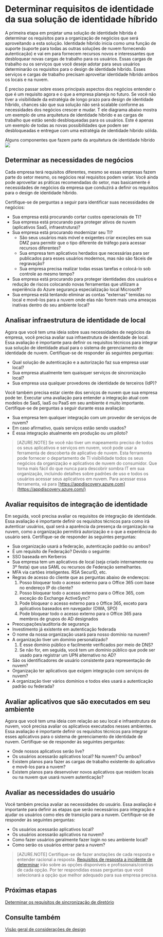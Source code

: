 <properties
    pageTitle="Azure Active Directory híbrido identidade considerações de design - determinar requisitos de identidade | Microsoft Azure"
    description="Identificar as necessidades de negócios da empresa que conduzirá a definir os requisitos para o design de identidade híbrido."
    documentationCenter=""
    services="active-directory"
    authors="billmath"
    manager="femila"
    editor=""/>

<tags
    ms.service="active-directory"
    ms.devlang="na"
    ms.topic="article"
    ms.tgt_pltfrm="na"
    ms.workload="identity" 
    ms.date="08/08/2016"
    ms.author="billmath"/>

# <a name="determine-identity-requirements-for-your-hybrid-identity-solution"></a>Determinar requisitos de identidade da sua solução de identidade híbrido
A primeira etapa em projetar uma solução de identidade híbrida é determinar os requisitos para a organização de negócios que será aproveitando a esta solução.  Identidade híbrido inicia como uma função de suporte (suporte para todas as outras soluções de nuvem fornecendo autenticação) e vai em para fornecem recursos novos e interessantes que desbloquear novas cargas de trabalho para os usuários.  Essas cargas de trabalho ou os serviços que você deseje adotar para seus usuários determinarão os requisitos para o design de identidade híbrido.  Esses serviços e cargas de trabalho precisam aproveitar identidade híbrido ambos os locais e na nuvem.  

É preciso passar sobre esses principais aspectos dos negócios entender o que é um requisito agora e o que a empresa planeja no futuro. Se você não tiver a visibilidade da estratégia de longo prazo para design de identidade híbrido, chances são que sua solução não será scalable conforme as necessidades dos negócios crescer e mudar.   T ele diagrama abaixo mostra um exemplo de uma arquitetura de identidade híbrido e as cargas de trabalho que estão sendo desbloqueadas para os usuários. Este é apenas um exemplo de todas as novas possibilidades que podem ser desbloqueadas e entregue com uma estratégia de identidade híbrido sólida. 
 
Alguns componentes que fazem parte da arquitetura de identidade híbrido![](./media/hybrid-id-design-considerations/hybrid-identity-architechture.png)

## <a name="determine-business-needs"></a>Determinar as necessidades de negócios
Cada empresa terá requisitos diferentes, mesmo se essas empresas fazem parte do setor mesmo, os negócios real requisitos podem variar. Você ainda pode aproveitar as práticas recomendadas do setor, mas basicamente é necessidades de negócios da empresa que conduzirá a definir os requisitos para o design de identidade híbrido. 

Certifique-se de perguntas a seguir para identificar suas necessidades de negócios:

- Sua empresa está procurando cortar custos operacionais de TI?
- Sua empresa está procurando para proteger ativos de nuvem (aplicativos SaaS, infraestrutura)?
- Sua empresa está procurando modernizar seu TI?
  - São seus usuários mais móvel e exigentes criar exceções em sua DMZ para permitir que o tipo diferente de tráfego para acessar recursos diferentes?
  - Sua empresa tem aplicativos herdados que necessárias para ser publicados para esses usuários modernos, mas não são fáceis de regravação?
  - Sua empresa precisa realizar todas essas tarefas e colocá-lo sob controle ao mesmo tempo?
- Sua empresa está procurando para proteger identidades dos usuários e redução de riscos colocando novas ferramentas que utilizam a experiência do Azure segurança especialização local Microsoft?
- Sua empresa está tentando eliminar as contas "externas" temidas no local e movê-los para a nuvem onde elas não forem mais uma ameaças inativas dentro do seu ambiente local?

## <a name="analyze-on-premises-identity-infrastructure"></a>Analisar infraestrutura de identidade de local
Agora que você tem uma ideia sobre suas necessidades de negócios da empresa, você precisa avaliar sua infraestrutura de identidade de local. Essa avaliação é importante para definir os requisitos técnicos para integrar sua solução de identidade atual para o sistema de gerenciamento de identidade de nuvem. Certifique-se de responder às seguintes perguntas:

- Qual solução de autenticação e a autorização faz sua empresa usar local? 
- Sua empresa atualmente tem quaisquer serviços de sincronização local?
- Sua empresa usa qualquer provedores de identidade de terceiros (IdP)?

Você também precisa estar ciente dos serviços de nuvem que sua empresa pode ter. Executar uma avaliação para entender a integração atual com modelos de SaaS, IaaS ou PaaS em seu ambiente é muito importante. Certifique-se de perguntas a seguir durante essa avaliação:
- Sua empresa tem qualquer integração com um provedor de serviços de nuvem?
- Em caso afirmativo, quais serviços estão sendo usados?
- É essa integração atualmente em produção ou um piloto?


>[AZURE.NOTE]
Se você não tiver um mapeamento preciso de todos os seus aplicativos e serviços em nuvem, você pode usar a ferramenta de descoberta de aplicativo de nuvem. Esta ferramenta pode fornecer o departamento de TI visibilidade todos os seus negócios da organização e aplicativos de nuvem do consumidor. Que torna mais fácil do que nunca para descobrir sombra IT em sua organização, incluindo detalhes sobre padrões de uso e todos os usuários acessar seus aplicativos em nuvem. Para acessar essa ferramenta, vá para [https://appdiscovery.azure.com](https://appdiscovery.azure.com/)

## <a name="evaluate-identity-integration-requirements"></a>Avaliar requisitos de integração de identidade
Em seguida, você precisa avaliar os requisitos de integração de identidade. Essa avaliação é importante definir os requisitos técnicos para como irá autenticar usuários, qual será a aparência da presença da organização na nuvem, como a organização permitirá autorização e o que a experiência do usuário será. Certifique-se de responder às seguintes perguntas:

- Sua organização usará a federação, autenticação padrão ou ambos?
- É um requisito de Federação?  Devido o seguinte:
 - SSO baseada em Kerberos
 - Sua empresa tem um aplicativos de local (seja criado internamente ou 3º festa) que usa SAML ou recursos de Federação semelhantes.
 - MFA via cartões inteligentes. RSA SecurID, etc.
 - Regras de acesso do cliente que as perguntas abaixo de endereços:
     1. Posso bloquear todo o acesso externo para o Office 365 com base no endereço IP do cliente?
     1. Posso bloquear todo o acesso externo para o Office 365, com exceção do Exchange ActiveSync?
     1. Pode bloquear o acesso externo para o Office 365, exceto para aplicativos baseados em navegador (OWA, SPO)
     1. Pode bloquear todo o acesso externo para o Office 365 para membros de grupos do AD designados
- Preocupações/auditoria de segurança
- Investimento já existente em autenticação federada
- O nome da nossa organização usará para nosso domínio na nuvem?
- A organização tiver um domínio personalizado?
    1. É esse domínio público e facilmente verificados por meio de DNS?
    1. Se não for, em seguida, você tem um domínio público que pode ser usado para registrar um UPN alternativo no AD?
- São os identificadores de usuário consistente para representação de nuvem? 
- Organização ter aplicativos que exigem integração com serviços de nuvem?
- A organização tiver vários domínios e todos eles usará a autenticação padrão ou federada?

## <a name="evaluate-applications-that-run-in-your-environment"></a>Avaliar aplicativos que são executados em seu ambiente
Agora que você tem uma ideia com relação ao seu local e infraestrutura de nuvem, você precisa avaliar os aplicativos executados nesses ambientes. Essa avaliação é importante definir os requisitos técnicos para integrar esses aplicativos para o sistema de gerenciamento de identidade de nuvem. Certifique-se de responder às seguintes perguntas:

- Onde nossos aplicativos serão live?
- Os usuários acessarão aplicativos local?  Na nuvem? Ou ambos?
- Existem planos para fazer as cargas de trabalho existente do aplicativo e movê-los para a nuvem?
- Existem planos para desenvolver novos aplicativos que residem locais ou na nuvem que usará nuvem autenticação?

## <a name="evaluate-user-requirements"></a>Avaliar as necessidades do usuário
Você também precisa avaliar as necessidades do usuário. Essa avaliação é importante para definir as etapas que serão necessários para integração e ajudar os usuários como eles de transição para a nuvem. Certifique-se de responder às seguintes perguntas:

- Os usuários acessarão aplicativos local?
- Os usuários acessarão aplicativos na nuvem?
- Como fazer usuários geralmente fazer login no seu ambiente local?
- Como serão os usuários entrar para a nuvem?

>[AZURE.NOTE]
Certifique-se de fazer anotações de cada resposta e entender racional a resposta. [Requisitos de resposta a incidente de determinar](active-directory-hybrid-identity-design-considerations-incident-response-requirements.md) irão sobre as opções disponíveis e profissionais/contras de cada opção.  Por ter respondidas essas perguntas que você selecionará a opção que melhor adequado para sua empresa precisa.

## <a name="next-steps"></a>Próximas etapas
[Determinar os requisitos de sincronização de diretório](active-directory-hybrid-identity-design-considerations-directory-sync-requirements.md)

## <a name="see-also"></a>Consulte também
[Visão geral de considerações de design](active-directory-hybrid-identity-design-considerations-overview.md)
